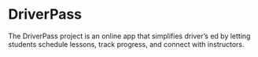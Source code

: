# DriverPass
 The DriverPass project is an online app that simplifies driver’s ed by letting students schedule lessons, track progress, and connect with instructors.
